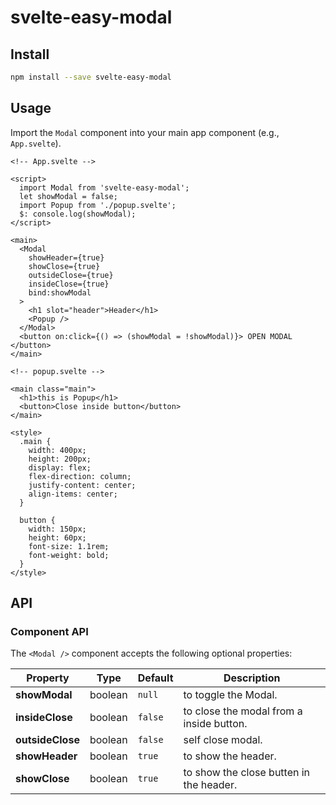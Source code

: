# svelte-easy-modal

## Install

```bash
npm install --save svelte-easy-modal
```

## Usage

Import the `Modal` component into your main app component (e.g., `App.svelte`).

```svelte
<!-- App.svelte -->

<script>
  import Modal from 'svelte-easy-modal';
  let showModal = false;
  import Popup from './popup.svelte';
  $: console.log(showModal);
</script>

<main>
  <Modal
    showHeader={true}
    showClose={true}
    outsideClose={true}
    insideClose={true}
    bind:showModal
  >
    <h1 slot="header">Header</h1>
    <Popup />
  </Modal>
  <button on:click={() => (showModal = !showModal)}> OPEN MODAL </button>
</main>

<!-- popup.svelte -->

<main class="main">
  <h1>this is Popup</h1>
  <button>Close inside button</button>
</main>

<style>
  .main {
    width: 400px;
    height: 200px;
    display: flex;
    flex-direction: column;
    justify-content: center;
    align-items: center;
  }

  button {
    width: 150px;
    height: 60px;
    font-size: 1.1rem;
    font-weight: bold;
  }
</style>

```

## API

### Component API

The `<Modal />` component accepts the following optional properties:

| Property         | Type    | Default | Description                              |
| ---------------- | ------- | ------- | ---------------------------------------- |
| **showModal**    | boolean | `null`  | to toggle the Modal.                     |
| **insideClose**  | boolean | `false` | to close the modal from a inside button. |
| **outsideClose** | boolean | `false` | self close modal.                        |
| **showHeader**   | boolean | `true`  | to show the header.                      |
| **showClose**    | boolean | `true`  | to show the close butten in the header.  |
